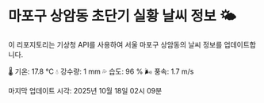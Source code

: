 
# 마포구 상암동 초단기 실황 날씨 정보 🌤️

이 리포지토리는 기상청 API를 사용하여 서울 마포구 상암동의 날씨 정보를 업데이트합니다. 

🌡️ 기온: 17.8 ℃
💧 강수량: 1 mm
💦 습도: 96 %
🌬️ 풍속: 1.7 m/s

마지막 업데이트 시각: 2025년 10월 18일 02시 09분    
